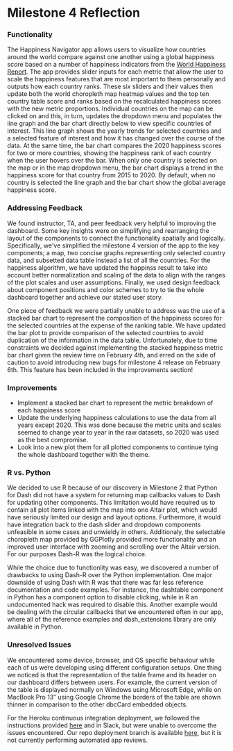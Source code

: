 # Milestone 4 Reflection

### Functionality 
The Happiness Navigator app allows users to visualize how countries around the world compare against one another using a global happiness score based on a number of happiness indicators from the [World Happiness Report](https://worldhappiness.report/ed/2020/). The app provides slider inputs for each metric that allow the user to scale the happiness features that are most important to them personally and outputs how each country ranks. These six sliders and their values then update both the world choropleth map heatmap values and the top ten country table score and ranks based on the recalculated happiness scores with the new metric proportions. Individual countries on the map can be clicked on and this, in turn, updates the dropdown menu and populates the line graph and the bar chart directly below to view specific countries of interest. This line graph shows the yearly trends for selected countries and a selected feature of interest and how it has changed over the course of the data. At the same time, the bar chart compares the 2020 happiness scores for two or more countries, showing the happiness rank of each country when the user hovers over the bar. When only one country is selected on the map or in the map dropdown menu, the bar chart displays a trend in the happiness score for that country from 2015 to 2020. By default, when no country is selected the line graph and the bar chart show the global average happiness score.

### Addressing Feedback
We found instructor, TA, and peer feedback very helpful to improving the dashboard. Some key insights were on simplifying and rearranging the layout of the components to connect the functionality spatially and logically. Specifically, we've simplified the milestone 4 version of the app to the key components; a map, two concise graphs representing only selected country data, and subsetted data table instead a list of all the countries. For the happiness algorithm, we have updated the happinss result to take into account better normalization and scaling of the data to align with the ranges of the plot scales and user assumptions. Finally, we used design feedback about component positions and color schemes to try to tie the whole dashboard together and achieve our stated user story.

One piece of feedback we were partially unable to address was the use of a stacked bar chart to represent the composition of the happiness scores for the selected countries at the expense of the ranking table. We have updated the bar plot to provide comparison of the selected countries to avoid duplication of the information in the data table. Unfortunately, due to time constraints we decided against implementing the stacked happiness metric bar chart given the review time on February 4th, and erred on the side of caution to avoid introducing new bugs for milestone 4 release on February 6th. This feature has been included in the improvements section!

### Improvements
* Implement a stacked bar chart to represent the metric breakdown of each happiness score
* Update the underlying happiness calculations to use the data from all years except 2020. This was done because the metric units and scales seemed to change year to year in the raw datasets, so 2020 was used as the best compromise.
* Look into a new plot them for all plotted components to continue tying the whole dashboard together with the theme.

### R vs. Python
We decided to use R because of our discovery in Milestone 2 that Python for Dash did not have a system for returning map callbacks values to Dash for updating other components. This limitation would have required us to contain all plot items linked with the map into one Altair plot, which would have seriously limited our design and layout options. Furthermore, it would have integration back to the dash slider and dropdown components unfeasible in some cases and unwieldy in others. Additionaly, the selectable choropleth map provided by GGPlotly provided more functionality and an improved user interface with zooming and scrolling over the Altair version. For our purposes Dash-R was the logical choice.

While the choice due to functionlity was easy, we discovered a number of drawbacks to using Dash-R over the Python implementation. One major downside of using Dash with R was that there was far less reference documentation and code examples. For instance, the dashtable component in Python has a component option to disable clicking, while in R an undocumented hack was required to disable this. Another example would be dealing with the circular callbacks that we encountered often in our app, where all of the reference examples and dash_extensions library are only available in Python.

### Unresolved Issues
We encountered some device, browser, and OS specific behaviour while each of us were developing using different configuration setups. One thing we noticed is that the representation of the table frame and its header on our dashboard differs between users. For example, the current version of the table is displayed normally on Windows using Microsoft Edge, while on MacBook Pro 13″ using Google Chrome the borders of the table are shown thinner in comparison to the other dbcCard embedded objects.

For the Heroku continuous integration deployment, we followed the instructions provided [here](https://devcenter.heroku.com/articles/github-integration-review-apps) and in Slack, but were unable to overcome the issues encountered. Our repo deployment branch is available [here](https://github.com/UBC-MDS/dash_of_spice-R/tree/deployment), but it is not currently performing automated app reviews.
